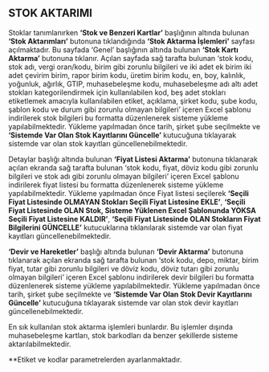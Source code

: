 
## STOK AKTARIMI

Stoklar tanımlanırken **‘Stok ve Benzeri Kartlar’** başlığının altında bulunan **‘Stok Aktarımları’** butonuna tıklandığında **‘Stok Aktarma İşlemleri’** sayfası açılmaktadır. Bu sayfada ‘Genel’ başlığının altında bulunan **‘Stok Kartı Aktarma’** butonuna tıklanır. Açılan sayfada sağ tarafta bulunan ‘stok kodu, stok adı, vergi oran/kodu, birim gibi zorunlu bilgileri ve iki adet ek birim iki adet çevirim birim, rapor birim kodu, üretim birim kodu, en, boy, kalınlık, yoğunluk, ağırlık, GTIP, muhasebeleşme kodu, muhasebeleşme adı altı adet stokları kategorilendirmek için kullanılabilen kod, beş adet stokları etiketlemek amacıyla kullanılabilen etiket, açıklama, şirket kodu, şube kodu, şablon kodu ve durum gibi zorunlu olmayan bilgileri’ içeren Excel şablonu indirilerek stok bilgileri bu formatta düzenlenerek sisteme yükleme yapılabilmektedir. Yükleme yapılmadan önce tarih, şirket şube seçilmekte ve **‘Sistemde Var Olan Stok Kayıtlarını Güncelle’** kutucuğuna tıklayarak sistemde var olan stok kayıtları güncellenebilmektedir. 

Detaylar başlığı altında bulunan **‘Fiyat Listesi Aktarma’** butonuna tıklanarak açılan ekranda sağ tarafta bulunan ‘stok kodu, fiyat, döviz kodu gibi zorunlu bilgileri ve stok adı gibi zorunlu olmayan bilgileri’ içeren Excel şablonu indirilerek fiyat listesi bu formatta düzenlenerek sisteme yükleme yapılabilmektedir. Yükleme yapılmadan önce Fiyat listesi seçilerek **‘Seçili Fiyat Listesinde OLMAYAN Stokları Seçili Fiyat Listesine EKLE’**, **‘Seçili Fiyat Listesinde OLAN Stok, Sisteme Yüklenen Excel Şablonunda YOKSA Seçili Fiyat Listesine KALDIR’**, **‘Seçili Fiyat Listesinde OLAN Stokların Fiyat Bilgilerini GÜNCELLE’** kutucuklarına tıklanılarak sistemde var olan fiyat kayıtları güncellenebilmektedir.

**‘Devir ve Hareketler’** başlığı altında bulunan **‘Devir Aktarma’** butonuna tıklanarak açılan ekranda sağ tarafta bulunan ‘stok kodu, depo, miktar, birim fiyat, tutar gibi zorunlu bilgileri ve döviz kodu, döviz tutarı gibi zorunlu olmayan bilgileri’ içeren Excel şablonu indirilerek devir bilgileri bu formatta düzenlenerek sisteme yükleme yapılabilmektedir. Yükleme yapılmadan önce tarih, şirket şube seçilmekte ve **‘Sistemde Var Olan Stok Devir Kayıtlarını Güncelle’** kutucuğuna tıklayarak sistemde var olan stok devir kayıtları güncellenebilmektedir. 

En sık kullanılan stok aktarma işlemleri bunlardır. Bu işlemler dışında muhasebeleşme kartları, stok barkodları da benzer şekillerde sisteme aktarılabilmektedir. 

**Etiket ve kodlar parametrelerden ayarlanmaktadır.